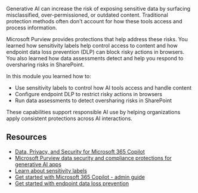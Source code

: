 Generative AI can increase the risk of exposing sensitive data by surfacing misclassified, over-permissioned, or outdated content. Traditional protection methods often don't account for how these tools access and process information.

Microsoft Purview provides protections that help address these risks. You learned how sensitivity labels help control access to content and how endpoint data loss prevention (DLP) can block risky actions in browsers. You also learned how data assessments detect and help you respond to oversharing risks in SharePoint.

In this module you learned how to:

- Use sensitivity labels to control how AI tools access and handle content
- Configure endpoint DLP to restrict risky actions in browsers
- Run data assessments to detect oversharing risks in SharePoint

These capabilities support responsible AI use by helping organizations apply consistent protections across AI interactions.

## Resources

- [Data, Privacy, and Security for Microsoft 365 Copilot](/copilot/microsoft-365/microsoft-365-copilot-privacy?azure-portal=true)
- [Microsoft Purview data security and compliance protections for generative AI apps](/purview/ai-microsoft-purview?azure-portal=true)
- [Learn about sensitivity labels](/purview/sensitivity-labels?azure-portal=true)
- [Get started with Microsoft 365 Copilot - admin guide](/copilot/microsoft-365/microsoft-365-copilot-setup?azure-portal=true)
- [Get started with endpoint data loss prevention](/purview/endpoint-dlp-getting-started?azure-portal=true)
